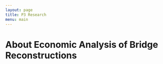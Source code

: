 ```yaml
---
layout: page
title: P3 Research
menu: main
---
```


# About Economic Analysis of Bridge Reconstructions
